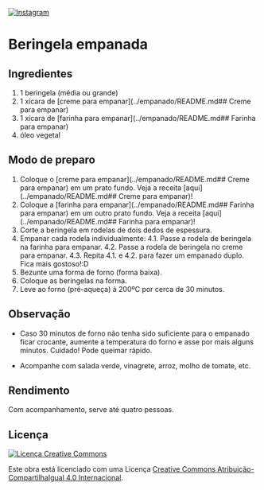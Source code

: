 [![Instagram](https://img.shields.io/badge/Instagram-E4405F?style=for-the-badge&logo=instagram&logoColor=white)](https://www.instagram.com/panela_verde/)

# Beringela empanada

## Ingredientes

1. 1 beringela (média ou grande)
2. 1 xícara de [creme para empanar](../empanado/README.md## Creme para empanar)
3. 1 xícara de [farinha para empanar](../empanado/README.md## Farinha para empanar)
4. óleo vegetal

## Modo de preparo

1. Coloque o [creme para empanar](../empanado/README.md## Creme para empanar) em um prato fundo. Veja a receita [aqui](../empanado/README.md## Creme para empanar)!
2. Coloque a [farinha para empanar](../empanado/README.md## Farinha para empanar) em um outro prato fundo. Veja a receita [aqui](../empanado/README.md## Farinha para empanar)!
3. Corte a beringela em rodelas de dois dedos de espessura.
4. Empanar cada rodela individualmente:
4.1. Passe a rodela de beringela na farinha para empanar.
4.2. Passe a rodela de beringela no creme para empanar.
4.3. Repita 4.1. e 4.2. para fazer um empanado duplo. Fica mais gostoso!:D
5. Bezunte uma forma de forno (forma baixa).
6. Coloque as beringelas na forma.
7. Leve ao forno (pré-aqueça) à 200ºC por cerca de 30 minutos.

## Observação

* Caso 30 minutos de forno não tenha sido suficiente para o empanado ficar crocante, aumente a temperatura do forno e asse por mais alguns minutos. Cuidado! Pode queimar rápido.

* Acompanhe com salada verde, vinagrete, arroz, molho de tomate, etc.

## Rendimento

Com acompanhamento, serve até quatro pessoas.

## Licença

[![Licença Creative Commons](https://i.creativecommons.org/l/by-sa/4.0/88x31.png)](http://creativecommons.org/licenses/by-sa/4.0/)

Este obra está licenciado com uma Licença [Creative Commons Atribuição-CompartilhaIgual 4.0 Internacional](http://creativecommons.org/licenses/by-sa/4.0/).
